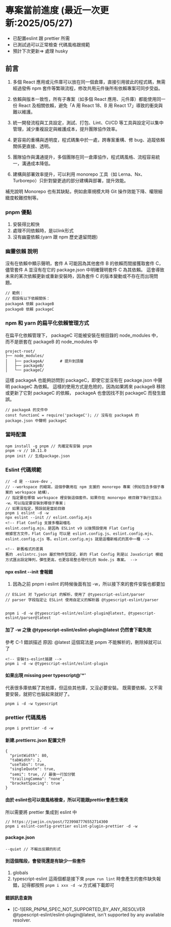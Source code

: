 # 專案當前進度 (最近一次更新:2025/05/27)

- 已配置eslint 跟 prettier 所需
- 已測試過可以正常檢查 代碼風格跟規範
- 預計下次更新=> 處理 husky

## 前言

1. 多個 React 應用或元件庫可以放在同一個倉庫，直接引用彼此的程式碼，無需經過發佈 npm 套件等繁瑣流程，修改共用元件後所有依賴專案可同步受益。

2. 依賴與版本一致性，所有子專案（如多個 React 應用、元件庫）都能使用同一份 React 及相關依賴，避免「A 用 React 18、B 用 React 17」導致的衝突與難以維護。

3. 統一開發流程與工具設定，測試、打包、Lint、CI/CD 等工具與設定可以集中管理，減少重複設定與維護成本，提升團隊協作效率。

4. 更容易的重構與透明度，程式碼集中於一處，跨專案重構、修 bug、追蹤依賴關係更直接、透明。

5. 團隊協作與溝通提升，多個團隊在同一倉庫協作，程式碼風格、流程容易統一，溝通成本降低。

6. 建構與部署效率提升，可以利用 monorepo 工具（如 Lerna、Nx、Turborepo）只針對變更過的部分建構與部署，提升效能。

補充說明
Monorepo 也有其缺點，例如倉庫規模大時 Git 操作效能下降、權限細緻度較難控制等。

### pnpm 優點

1. 安裝得比較快
2. 處理不同依賴時，是以link形式
3. 沒有幽靈依賴:(yarn 跟 npm 歷史遺留問題)

### 幽靈依賴 說明

沒有在依賴中顯示聲明，套件 A 可能因為其他套件 B 的依賴而間接獲取套件 C，
儘管套件 A 並沒有在它的 package.json 中明確聲明套件 C 為其依賴。
這會導致未來的某次依賴更新或重新安裝時，因為套件 C 的版本變動或不存在而出現問題。

```
// 範例：
// 假設有以下依賴關係：
packageA 依賴 packageB
packageB 依賴 packageC
```

### npm 和 yarn 的扁平化依賴管理方式

在扁平化依賴管理下， packageC 可能被安裝在根目錄的 node_modules 中，
而不是嵌套在 packageB 的 node_modules 中

```
project-root/
├── node_modules/
│   ├── packageA/       # 提升到頂層
│   ├── packageB/
│   └── packageC/
```

這樣 packageA 也能夠訪問到 packageC，即使它並沒有在 package.json 中聲明 packageC 為依賴。
這樣的使用方式是危險的，因為如果將來 packageB 移除或更新了它對 packageC 的依賴，
packageA 也會因找不到 packageC 而發生錯誤。

```
// packageA 的文件中
const functionC = require('packageC'); // 沒有在 packageA 的 package.json 中聲明 packageC
```

### 當時配置

```
npm install -g pnpm // 先確定有安裝 pnpm
pnpm -v // 10.11.0
pnpm init // 生成package.json
```

### Eslint 代碼規範

```
// -d 是 --save-dev ,
// --workspace 的縮寫，這個參數用在 npm 支援的 monorepo 專案（例如包含多個子專案的 workspace 結構），
// 指定要在哪個 workspace 裡安裝這個套件。如果你在 monorepo 根目錄下執行並加上 -w，可以指定要安裝到哪個子專案；
// 如果沒指定，預設就是當前目錄
pnpm i eslint -d -w
npx eslint --init // eslint.config.mjs
<!-- Flat Config 支援多種副檔名
eslint.config.mjs，是因為 ESLint v9 以後預設使用 Flat Config
根據官方文件，Flat Config 可以是 eslint.config.js、eslint.config.mjs、eslint.config.cjs 等。eslint.config.mjs 就是這種新格式的其中一種 -->

<!-- 新舊格式的差異
舊的 .eslintrc.json 屬於物件型設定，新的 Flat Config 則是以 JavaScript 模組方式匯出設定陣列，彈性更高，也更容易整合現代化的 Node.js 專案。 -->
```

#### npx eslint --init 會報錯

1. 因為之前 pnpm i eslint 的時候後面有加 -w，所以接下來的套件安裝也都要加

```
// ESLint 对 TypeScript 的解析，使用了 @typescript-eslint/parser
// parser 字段指定让 ESLint 使用自定义的解析器 @typescript-eslint/parser


pnpm i -d -w @typescript-eslint/eslint-plugin@latest, @typescript-eslint/parser@latest

```

#### 加了 -w 之後 @typescript-eslint/eslint-plugin@latest 仍然會下載失敗

參考 C-1 錯誤描述
原因: @latest 這個寫法是 pnpm 不能解析的，刪除掉就可以了

```
<!-- 安裝ts-eslint插建 -->
pnpm i -d -w @typescript-eslint/eslint-plugin
```

#### 如果出現 missing peer typescript@'\*'

代表很多庫依賴了其他庫，但這些其他庫，又沒必要安裝。
既需要依賴，又不需要安裝，就把它也裝起來就好了。

```
pnpm i -d -w typescript
```

### prettier 代碼風格

```
pnpm i prettier -d -w
```

#### 新建.prettierrc.json 配置文件

```
{
  "printWidth": 80,
  "tabWidth": 2,
  "useTabs": true,
  "singleQuote": true,
  "semi": true, // 最後一行加分號
  "trailingComma": "none",
  "bracketSpacing": true
}

```

#### 由於 eslint也可以做風格檢查，所以可能跟prettier會產生衝突

所以需要將 prettier 集成到 eslint 中

```
// https://juejin.cn/post/7239987776552714300
pnpm i eslint-config-prettier eslint-plugin-prettier -d -w
```

#### package.json

```
--quiet // 不輸出反饋的形式
```

#### 到這個階段，會發現還是有缺少一些套件

1. globals
2. typescript-eslint
   這兩個都是接下來 `pnpm run lint` 時會產生的套件缺失報錯，記得都按照 `pnpm i xxx -d -w` 方式補下載即可

#### 錯誤訊息查詢

- [C-1]ERR_PNPM_SPEC_NOT_SUPPORTED_BY_ANY_RESOLVER  @typescript-eslint/eslint-plugin@latest, isn't supported by any available resolver.
